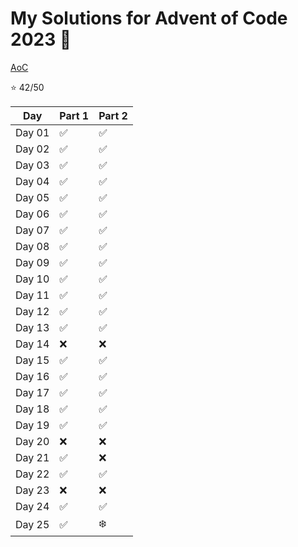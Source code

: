 # My Solutions for Advent of Code 2023 :christmas_tree:

[AoC](https://adventofcode.com/)

:star: 42/50

| Day   | Part 1 | Part 2 |
|-------|--------|--------|
| Day 01 | :white_check_mark:    | :white_check_mark:    |
| Day 02 | :white_check_mark:    | :white_check_mark:    |
| Day 03 | :white_check_mark:    | :white_check_mark:    |
| Day 04 | :white_check_mark:    | :white_check_mark:    |
| Day 05 | :white_check_mark:    | :white_check_mark:    |
| Day 06 | :white_check_mark:    | :white_check_mark:    |
| Day 07 | :white_check_mark:    | :white_check_mark:    |
| Day 08 | :white_check_mark:    | :white_check_mark:    |
| Day 09 | :white_check_mark:    | :white_check_mark:    |
| Day 10 | :white_check_mark:    | :white_check_mark:    |
| Day 11 | :white_check_mark:    | :white_check_mark:    |
| Day 12 | :white_check_mark:    | :white_check_mark:    |
| Day 13 | :white_check_mark:    | :white_check_mark:    |
| Day 14 | :x:                  | :x:                  |
| Day 15 | :white_check_mark:    | :white_check_mark:    |
| Day 16 | :white_check_mark:    | :white_check_mark:    |
| Day 17 | :white_check_mark:    | :white_check_mark:    |
| Day 18 | :white_check_mark:    | :white_check_mark:    |
| Day 19 | :white_check_mark:    | :white_check_mark:    |
| Day 20 | :x:                  | :x:                  |
| Day 21 | :white_check_mark:    | :x:                  |
| Day 22 | :white_check_mark:    | :white_check_mark:   |
| Day 23 | :x:                  | :x:                  |
| Day 24 | :white_check_mark:    | :white_check_mark:    |
| Day 25 | :white_check_mark:    | :snowflake:           |
